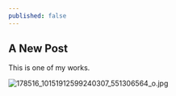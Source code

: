 ```yaml
---
published: false
---
```


## A New Post

This is one of my works.

![178516_10151912599240307_551306564_o.jpg]({{site.baseurl}}/_posts/178516_10151912599240307_551306564_o.jpg)

